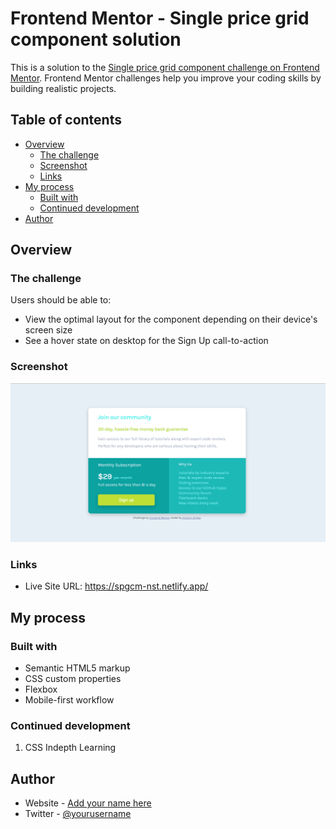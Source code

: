 # Frontend Mentor - Single price grid component solution

This is a solution to the [Single price grid component challenge on Frontend Mentor](https://www.frontendmentor.io/challenges/single-price-grid-component-5ce41129d0ff452fec5abbbc). Frontend Mentor challenges help you improve your coding skills by building realistic projects. 

## Table of contents

- [Overview](#overview)
  - [The challenge](#the-challenge)
  - [Screenshot](#screenshot)
  - [Links](#links)
- [My process](#my-process)
  - [Built with](#built-with)
  - [Continued development](#continued-development)
- [Author](#author)

## Overview

### The challenge

Users should be able to:

- View the optimal layout for the component depending on their device's screen size
- See a hover state on desktop for the Sign Up call-to-action

### Screenshot

![](./screenshot.png)

### Links

- Live Site URL: https://spgcm-nst.netlify.app/

## My process

### Built with

- Semantic HTML5 markup
- CSS custom properties
- Flexbox
- Mobile-first workflow


### Continued development

1. CSS Indepth Learning


## Author

- Website - [Add your name here](https://www.nanosoftechsolutions.com)
- Twitter - [@yourusername](https://www.twitter.com/13*Xquite)
